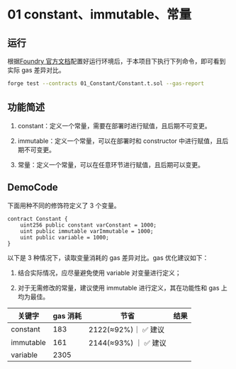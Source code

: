 # 01 constant、immutable、常量

## 运行

根据[Foundry 官方文档](https://getfoundry.sh/)配置好运行环境后，于本项目下执行下列命令，即可看到实际 gas 差异对比。

```bash
forge test --contracts 01_Constant/Constant.t.sol --gas-report
```

## 功能简述

1. constant：定义一个常量，需要在部署时进行赋值，且后期不可变更。

2. immutable：定义一个常量，可以在部署时和 constructor 中进行赋值，且后期不可变更。

3. 常量：定义一个常量，可以在任意环节进行赋值，且后期可以变更。

## DemoCode

下面用种不同的修饰符定义了 3 个变量。

```solidity
contract Constant {
    uint256 public constant varConstant = 1000;
    uint public immutable varImmutable = 1000;
    uint public variable = 1000;
}
```

以下是 3 种情况下，读取变量消耗的 gas 差异对比。gas 优化建议如下：

1. 结合实际情况，应尽量避免使用 variable 对变量进行定义；

2. 对于无需修改的常量，建议使用 immutable 进行定义，其在功能性和 gas 上均为最佳。

| 关键字    | gas 消耗 | 节省                  | 结果 |
| --------- | -------- | --------------------- | ---- |
| constant  | 183      | 2122(≈92%)｜ ✅ 建议  |
| immutable | 161      | 2144(≈93%) ｜ ✅ 建议 |
| variable  | 2305     |                       |      |
